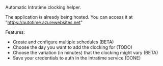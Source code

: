 Automatic Intratime clocking helper.

The application is already being hosted. You can access it at "https://autotime.azurewebsites.net"

Features:

- Create and configure multiple schedules (BETA)
- Choose the day you want to add the clocking for (TODO)
- Choose the variation (in minutes) that the clocking might vary (BETA)
- Save your credentials to auth in the Intratime service (DONE)
